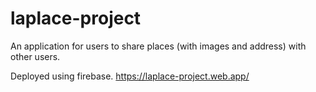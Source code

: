 # laplace-project

An application for users to share places (with images and address) with other users.

Deployed using firebase. https://laplace-project.web.app/
